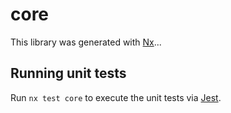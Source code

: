 # core

This library was generated with [Nx](https://nx.dev)...

## Running unit tests

Run `nx test core` to execute the unit tests via [Jest](https://jestjs.io).
